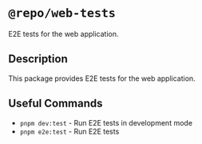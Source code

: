 # `@repo/web-tests`

E2E tests for the web application.

## Description

This package provides E2E tests for the web application.

## Useful Commands

- `pnpm dev:test` - Run E2E tests in development mode
- `pnpm e2e:test` - Run E2E tests
